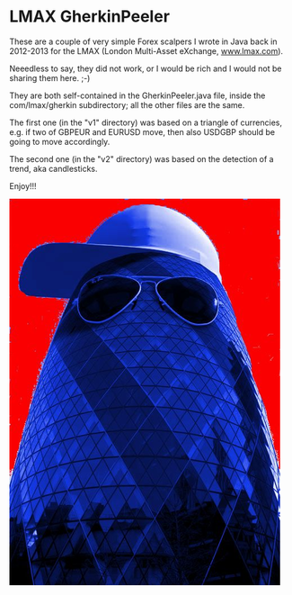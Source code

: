 # LMAX GherkinPeeler

These are a couple of very simple Forex scalpers I wrote in Java back in 2012-2013 for the LMAX (London Multi-Asset eXchange, www.lmax.com).

Neeedless to say, they did not work, or I would be rich and I would not be sharing them here.  ;-)

They are both self-contained in the GherkinPeeler.java file, inside the com/lmax/gherkin subdirectory; all the other files are the same.

The first one (in the "v1" directory) was based on a triangle of currencies, e.g. if two of GBPEUR and EURUSD move, then also USDGBP should be going to move accordingly.

The second one (in the "v2" directory) was based on the detection of a trend, aka candlesticks.

Enjoy!!!

![GherkinPeeler](/v1_CurrencyTriangle/GherkinPeeler.jpg)
